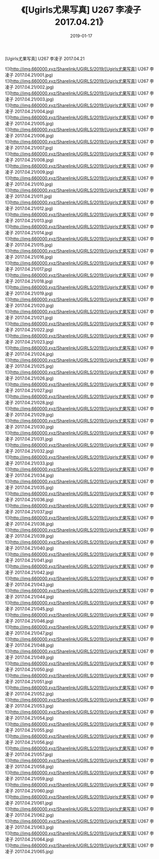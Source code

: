 ﻿---
layout: post
title:  《[Ugirls尤果写真] U267 李凌子 2017.04.21》
date:   2019-01-17
img: http://img.660000.xyz/Sharelink/UGIRLS/2019/[Ugirls尤果写真] U267 李凌子 2017.04.21/000.jpg
categories: [美女, 清纯, 唯美]
---

[Ugirls尤果写真] U267 李凌子 2017.04.21

 ![](http://img.660000.xyz/Sharelink/UGIRLS/2019/[Ugirls尤果写真] U267 李凌子 2017.04.21/001.jpg) <br>![](http://img.660000.xyz/Sharelink/UGIRLS/2019/[Ugirls尤果写真] U267 李凌子 2017.04.21/002.jpg) <br>![](http://img.660000.xyz/Sharelink/UGIRLS/2019/[Ugirls尤果写真] U267 李凌子 2017.04.21/003.jpg) <br>![](http://img.660000.xyz/Sharelink/UGIRLS/2019/[Ugirls尤果写真] U267 李凌子 2017.04.21/004.jpg) <br>![](http://img.660000.xyz/Sharelink/UGIRLS/2019/[Ugirls尤果写真] U267 李凌子 2017.04.21/005.jpg) <br>![](http://img.660000.xyz/Sharelink/UGIRLS/2019/[Ugirls尤果写真] U267 李凌子 2017.04.21/006.jpg) <br>![](http://img.660000.xyz/Sharelink/UGIRLS/2019/[Ugirls尤果写真] U267 李凌子 2017.04.21/007.jpg) <br>![](http://img.660000.xyz/Sharelink/UGIRLS/2019/[Ugirls尤果写真] U267 李凌子 2017.04.21/008.jpg) <br>![](http://img.660000.xyz/Sharelink/UGIRLS/2019/[Ugirls尤果写真] U267 李凌子 2017.04.21/009.jpg) <br>![](http://img.660000.xyz/Sharelink/UGIRLS/2019/[Ugirls尤果写真] U267 李凌子 2017.04.21/010.jpg) <br>![](http://img.660000.xyz/Sharelink/UGIRLS/2019/[Ugirls尤果写真] U267 李凌子 2017.04.21/011.jpg) <br>![](http://img.660000.xyz/Sharelink/UGIRLS/2019/[Ugirls尤果写真] U267 李凌子 2017.04.21/012.jpg) <br>![](http://img.660000.xyz/Sharelink/UGIRLS/2019/[Ugirls尤果写真] U267 李凌子 2017.04.21/013.jpg) <br>![](http://img.660000.xyz/Sharelink/UGIRLS/2019/[Ugirls尤果写真] U267 李凌子 2017.04.21/014.jpg) <br>![](http://img.660000.xyz/Sharelink/UGIRLS/2019/[Ugirls尤果写真] U267 李凌子 2017.04.21/015.jpg) <br>![](http://img.660000.xyz/Sharelink/UGIRLS/2019/[Ugirls尤果写真] U267 李凌子 2017.04.21/016.jpg) <br>![](http://img.660000.xyz/Sharelink/UGIRLS/2019/[Ugirls尤果写真] U267 李凌子 2017.04.21/017.jpg) <br>![](http://img.660000.xyz/Sharelink/UGIRLS/2019/[Ugirls尤果写真] U267 李凌子 2017.04.21/018.jpg) <br>![](http://img.660000.xyz/Sharelink/UGIRLS/2019/[Ugirls尤果写真] U267 李凌子 2017.04.21/019.jpg) <br>![](http://img.660000.xyz/Sharelink/UGIRLS/2019/[Ugirls尤果写真] U267 李凌子 2017.04.21/020.jpg) <br>![](http://img.660000.xyz/Sharelink/UGIRLS/2019/[Ugirls尤果写真] U267 李凌子 2017.04.21/021.jpg) <br>![](http://img.660000.xyz/Sharelink/UGIRLS/2019/[Ugirls尤果写真] U267 李凌子 2017.04.21/022.jpg) <br>![](http://img.660000.xyz/Sharelink/UGIRLS/2019/[Ugirls尤果写真] U267 李凌子 2017.04.21/023.jpg) <br>![](http://img.660000.xyz/Sharelink/UGIRLS/2019/[Ugirls尤果写真] U267 李凌子 2017.04.21/024.jpg) <br>![](http://img.660000.xyz/Sharelink/UGIRLS/2019/[Ugirls尤果写真] U267 李凌子 2017.04.21/025.jpg) <br>![](http://img.660000.xyz/Sharelink/UGIRLS/2019/[Ugirls尤果写真] U267 李凌子 2017.04.21/026.jpg) <br>![](http://img.660000.xyz/Sharelink/UGIRLS/2019/[Ugirls尤果写真] U267 李凌子 2017.04.21/027.jpg) <br>![](http://img.660000.xyz/Sharelink/UGIRLS/2019/[Ugirls尤果写真] U267 李凌子 2017.04.21/028.jpg) <br>![](http://img.660000.xyz/Sharelink/UGIRLS/2019/[Ugirls尤果写真] U267 李凌子 2017.04.21/029.jpg) <br>![](http://img.660000.xyz/Sharelink/UGIRLS/2019/[Ugirls尤果写真] U267 李凌子 2017.04.21/030.jpg) <br>![](http://img.660000.xyz/Sharelink/UGIRLS/2019/[Ugirls尤果写真] U267 李凌子 2017.04.21/031.jpg) <br>![](http://img.660000.xyz/Sharelink/UGIRLS/2019/[Ugirls尤果写真] U267 李凌子 2017.04.21/032.jpg) <br>![](http://img.660000.xyz/Sharelink/UGIRLS/2019/[Ugirls尤果写真] U267 李凌子 2017.04.21/033.jpg) <br>![](http://img.660000.xyz/Sharelink/UGIRLS/2019/[Ugirls尤果写真] U267 李凌子 2017.04.21/034.jpg) <br>![](http://img.660000.xyz/Sharelink/UGIRLS/2019/[Ugirls尤果写真] U267 李凌子 2017.04.21/035.jpg) <br>![](http://img.660000.xyz/Sharelink/UGIRLS/2019/[Ugirls尤果写真] U267 李凌子 2017.04.21/036.jpg) <br>![](http://img.660000.xyz/Sharelink/UGIRLS/2019/[Ugirls尤果写真] U267 李凌子 2017.04.21/037.jpg) <br>![](http://img.660000.xyz/Sharelink/UGIRLS/2019/[Ugirls尤果写真] U267 李凌子 2017.04.21/038.jpg) <br>![](http://img.660000.xyz/Sharelink/UGIRLS/2019/[Ugirls尤果写真] U267 李凌子 2017.04.21/039.jpg) <br>![](http://img.660000.xyz/Sharelink/UGIRLS/2019/[Ugirls尤果写真] U267 李凌子 2017.04.21/040.jpg) <br>![](http://img.660000.xyz/Sharelink/UGIRLS/2019/[Ugirls尤果写真] U267 李凌子 2017.04.21/041.jpg) <br>![](http://img.660000.xyz/Sharelink/UGIRLS/2019/[Ugirls尤果写真] U267 李凌子 2017.04.21/042.jpg) <br>![](http://img.660000.xyz/Sharelink/UGIRLS/2019/[Ugirls尤果写真] U267 李凌子 2017.04.21/043.jpg) <br>![](http://img.660000.xyz/Sharelink/UGIRLS/2019/[Ugirls尤果写真] U267 李凌子 2017.04.21/044.jpg) <br>![](http://img.660000.xyz/Sharelink/UGIRLS/2019/[Ugirls尤果写真] U267 李凌子 2017.04.21/045.jpg) <br>![](http://img.660000.xyz/Sharelink/UGIRLS/2019/[Ugirls尤果写真] U267 李凌子 2017.04.21/046.jpg) <br>![](http://img.660000.xyz/Sharelink/UGIRLS/2019/[Ugirls尤果写真] U267 李凌子 2017.04.21/047.jpg) <br>![](http://img.660000.xyz/Sharelink/UGIRLS/2019/[Ugirls尤果写真] U267 李凌子 2017.04.21/048.jpg) <br>![](http://img.660000.xyz/Sharelink/UGIRLS/2019/[Ugirls尤果写真] U267 李凌子 2017.04.21/049.jpg) <br>![](http://img.660000.xyz/Sharelink/UGIRLS/2019/[Ugirls尤果写真] U267 李凌子 2017.04.21/050.jpg) <br>![](http://img.660000.xyz/Sharelink/UGIRLS/2019/[Ugirls尤果写真] U267 李凌子 2017.04.21/051.jpg) <br>![](http://img.660000.xyz/Sharelink/UGIRLS/2019/[Ugirls尤果写真] U267 李凌子 2017.04.21/052.jpg) <br>![](http://img.660000.xyz/Sharelink/UGIRLS/2019/[Ugirls尤果写真] U267 李凌子 2017.04.21/053.jpg) <br>![](http://img.660000.xyz/Sharelink/UGIRLS/2019/[Ugirls尤果写真] U267 李凌子 2017.04.21/054.jpg) <br>![](http://img.660000.xyz/Sharelink/UGIRLS/2019/[Ugirls尤果写真] U267 李凌子 2017.04.21/055.jpg) <br>![](http://img.660000.xyz/Sharelink/UGIRLS/2019/[Ugirls尤果写真] U267 李凌子 2017.04.21/056.jpg) <br>![](http://img.660000.xyz/Sharelink/UGIRLS/2019/[Ugirls尤果写真] U267 李凌子 2017.04.21/057.jpg) <br>![](http://img.660000.xyz/Sharelink/UGIRLS/2019/[Ugirls尤果写真] U267 李凌子 2017.04.21/058.jpg) <br>![](http://img.660000.xyz/Sharelink/UGIRLS/2019/[Ugirls尤果写真] U267 李凌子 2017.04.21/059.jpg) <br>![](http://img.660000.xyz/Sharelink/UGIRLS/2019/[Ugirls尤果写真] U267 李凌子 2017.04.21/060.jpg) <br>![](http://img.660000.xyz/Sharelink/UGIRLS/2019/[Ugirls尤果写真] U267 李凌子 2017.04.21/061.jpg) <br>![](http://img.660000.xyz/Sharelink/UGIRLS/2019/[Ugirls尤果写真] U267 李凌子 2017.04.21/062.jpg) <br>![](http://img.660000.xyz/Sharelink/UGIRLS/2019/[Ugirls尤果写真] U267 李凌子 2017.04.21/063.jpg) <br>![](http://img.660000.xyz/Sharelink/UGIRLS/2019/[Ugirls尤果写真] U267 李凌子 2017.04.21/064.jpg) <br>![](http://img.660000.xyz/Sharelink/UGIRLS/2019/[Ugirls尤果写真] U267 李凌子 2017.04.21/065.jpg) <br>